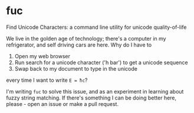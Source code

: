 # fuc
Find Unicode Characters: a command line utility for unicode quality-of-life

We live in the golden age of technology; there's a computer in my refrigerator, and self driving cars are here. Why do I have to

1. Open my web browser
2. Run search for a unicode character ('h bar') to get a unicode sequence
3. Swap back to my document to type in the unicode

every time I want to write `E = ħc`?

I'm writing `fuc` to solve this issue, and as an experiment in learning about fuzzy string matching. If there's something I can be doing better here, please - open an issue or make a pull request.
